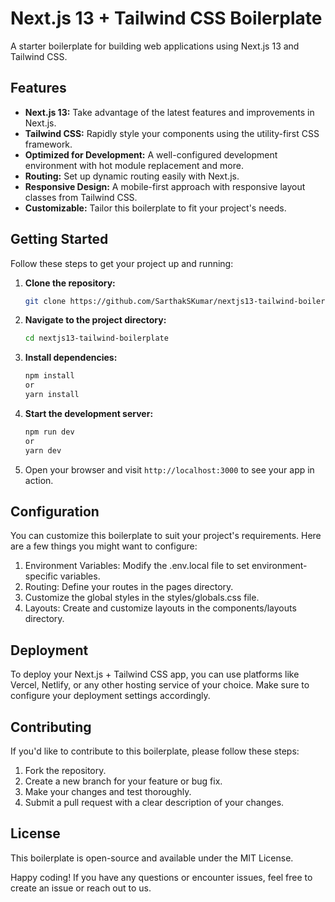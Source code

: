 # Next.js 13 + Tailwind CSS Boilerplate

A starter boilerplate for building web applications using Next.js 13 and Tailwind CSS.

## Features

- **Next.js 13:** Take advantage of the latest features and improvements in Next.js.
- **Tailwind CSS:** Rapidly style your components using the utility-first CSS framework.
- **Optimized for Development:** A well-configured development environment with hot module replacement and more.
- **Routing:** Set up dynamic routing easily with Next.js.
- **Responsive Design:** A mobile-first approach with responsive layout classes from Tailwind CSS.
- **Customizable:** Tailor this boilerplate to fit your project's needs.

## Getting Started

Follow these steps to get your project up and running:

1. **Clone the repository:**

   ```bash
   git clone https://github.com/SarthakSKumar/nextjs13-tailwind-boilerplate.git
   ```
   
2. **Navigate to the project directory:**
   ```bash
   cd nextjs13-tailwind-boilerplate
   ```
   
3. **Install dependencies:**
   
   ```bash
   npm install
   or
   yarn install
   ```
4. **Start the development server:**
   ```bash
   npm run dev
   or
   yarn dev
   ```

5. Open your browser and visit `http://localhost:3000` to see your app in action.

## Configuration
You can customize this boilerplate to suit your project's requirements. Here are a few things you might want to configure:
1. Environment Variables: Modify the .env.local file to set environment-specific variables.
2. Routing: Define your routes in the pages directory.
3. Customize the global styles in the styles/globals.css file.
4. Layouts: Create and customize layouts in the components/layouts directory.

## Deployment
To deploy your Next.js + Tailwind CSS app, you can use platforms like Vercel, Netlify, or any other hosting service of your choice. Make sure to configure your deployment settings accordingly.

## Contributing
If you'd like to contribute to this boilerplate, please follow these steps:

1. Fork the repository.
2. Create a new branch for your feature or bug fix.
3. Make your changes and test thoroughly.
4. Submit a pull request with a clear description of your changes.
   
## License
This boilerplate is open-source and available under the MIT License.

Happy coding! If you have any questions or encounter issues, feel free to create an issue or reach out to us.
